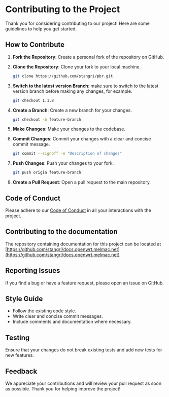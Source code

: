 # Contributing to the Project

Thank you for considering contributing to our project! Here are some guidelines to help you get started.

## How to Contribute

1. **Fork the Repository**: Create a personal fork of the repository on GitHub.
2. **Clone the Repository**: Clone your fork to your local machine.

   ```sh
   git clone https://github.com/stangri/pbr.git
   ```

3. **Switch to the latest version Branch**: make sure to switch to the latest version branch before making any changes, for example.

   ```sh
   git checkout 1.1.8
   ```

4. **Create a Branch**: Create a new branch for your changes.

   ```sh
   git checkout -b feature-branch
   ```

5. **Make Changes**: Make your changes to the codebase.
6. **Commit Changes**: Commit your changes with a clear and concise commit message.

   ```sh
   git commit --signoff -m "Description of changes"
   ```

7. **Push Changes**: Push your changes to your fork.

   ```sh
   git push origin feature-branch
   ```

8. **Create a Pull Request**: Open a pull request to the main repository.

## Code of Conduct

Please adhere to our [Code of Conduct](CODE_OF_CONDUCT.md) in all your interactions with the project.

## Contributing to the documentation

The repository containing documentation for this project can be located at [https://github.com/stangri/docs.openwrt.melmac.net](https://github.com/stangri/docs.openwrt.melmac.net)

## Reporting Issues

If you find a bug or have a feature request, please open an issue on GitHub.

## Style Guide

- Follow the existing code style.
- Write clear and concise commit messages.
- Include comments and documentation where necessary.

## Testing

Ensure that your changes do not break existing tests and add new tests for new features.

## Feedback

We appreciate your contributions and will review your pull request as soon as possible. Thank you for helping improve the project!
